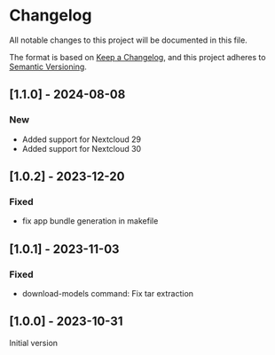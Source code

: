 # Changelog
All notable changes to this project will be documented in this file.

The format is based on [Keep a Changelog](https://keepachangelog.com/en/1.0.0/),
and this project adheres to [Semantic Versioning](https://semver.org/spec/v2.0.0.html).

## [1.1.0] - 2024-08-08

### New

- Added support for Nextcloud 29
- Added support for Nextcloud 30


## [1.0.2] - 2023-12-20

### Fixed

- fix app bundle generation in makefile

## [1.0.1] - 2023-11-03

### Fixed

- download-models command: Fix tar extraction

## [1.0.0] - 2023-10-31
Initial version
